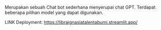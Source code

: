Merupakan sebuah Chat bot sederhana menyerupai chat GPT. Terdapat beberapa pilihan model yang dapat digunakan.

LINK Deployment: https://libraignasiatalentabumi.streamlit.app/

